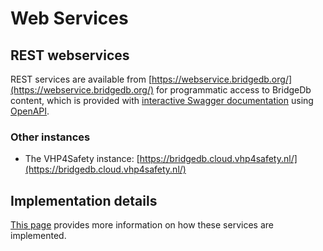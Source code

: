# Web Services

## REST webservices

REST services are available from [https://webservice.bridgedb.org/](https://webservice.bridgedb.org/) for programmatic
access to BridgeDb content, which is provided with [interactive Swagger documentation](https://webservice.bridgedb.org/swagger/)
using [OpenAPI](https://www.openapis.org/).

### Other instances

* The VHP4Safety instance: [https://bridgedb.cloud.vhp4safety.nl/](https://bridgedb.cloud.vhp4safety.nl/)

## Implementation details

[This page](webservice-impl.md) provides more information on how these services are implemented.
